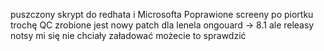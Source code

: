 puszczony skrypt do redhata i Microsofta
Poprawione screeny po piortku 
trochę QC zrobione 
jest nowy patch dla lenela ongouard  -> 8.1 ale releasy notsy mi się nie chciały załadować możecie to sprawdzić 
